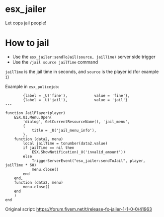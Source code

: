 # esx_jailer
Let cops jail people!

# How to jail
- Use the `esx_jailer:sendToJail(source, jailTime)` server side trigger
- Use the `/jail source jailTime` command

`jailTime` is the jail time in seconds, and `source` is the player id (for example `1`)

Example in `esx_policejob`:

```
		{label = _U('fine'),			value = 'fine'},
		{label = _U('jail'),			value = 'jail'}
---

function JailPlayer(player)
	ESX.UI.Menu.Open(
		'dialog', GetCurrentResourceName(), 'jail_menu',
		{
			title = _U('jail_menu_info'),
		},
	function (data2, menu)
		local jailTime = tonumber(data2.value)
		if jailTime == nil then
			ESX.ShowNotification(_U('invalid_amount'))
		else
			TriggerServerEvent("esx_jailer:sendToJail", player, jailTime * 60)
			menu.close()
		end
	end,
	function (data2, menu)
		menu.close()
	end
	)
end
```

Original script: https://forum.fivem.net/t/release-fx-jailer-1-1-0-0/41963


